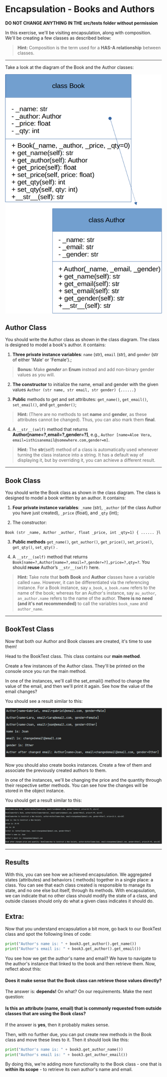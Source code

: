 # Encapsulation - Books and Authors


**DO NOT CHANGE ANYTHING IN THE src/tests folder without permission**

In this exercise, we'll be visiting encapsulation, along with composition. We'll be creating a few
classes as described below:

> **Hint:** Composition is the term used for a **HAS-A relationship** between classes.
---

Take a look at the diagram of the Book and the Author classes:

![img.png](img.png)

## Author Class

You should write the Author class as shown in the class diagram. The class is designed to model a
book's author. it contains:

1. **Three private instance variables**: `name` (str), `email` (str), and `gender` (str of
   either 'Male' or 'Female').;

> **Bonus:** Make _**gender**_ an **Enum** instead and add non-binary gender values as you will.

2. **The constructor** to initialize the name, email and gender with the given
   values `Author (str name, str email, str gender) {......}`

3. **Public** methods to get and set attributes: `get_name()`, `get_email()`, `set_email()`, and `get_gender()`;

> **Hint:** (There are no methods to set **name** and **gender**, as these attributes cannot be
> changed). Thus, you can also mark them **final**.

4. A `__str__(self)` method that returns **Author[name=?,email=?,gender=?]**, e.g., `Author
   [name=Aloe Vera, email=isthisanemail@somewhere.com,gender=m]`.

> **Hint:** The __str__(self) method of a class is automatically used whenever turning the class instance
> into a string. It has a default way of displaying it, but by overriding it, you can achieve a different
> result.
---

## Book Class


You should write the Book class as shown in the class diagram. The class is designed to model a book
written by an author. It contains:

1. **Four private instance variables**: `_name` (str), `_author` (of the class Author you have just
   created), `_price` (float), and `_qty` (int);

2. The constructor:

`Book (str _name, Author _author, float _price, int _qty=1) { ...... }`\

3. **Public methods** `get_name()`, `get_author()`, `get_price()`, `set_price()`, `get_qty()`, `set_qty()`
   .

4. A `__str__(self)` method that returns `Book[name=?,Author[name=?,email=?,gender=?],price=?,qty=?`. You
   should **reuse** Author’s `__str__(self)` here.

> **Hint:** Take note that **both** **Book** and **Author** classes have a variable called `name`. However, it
> can be differentiated via the referencing instance. For a Book instance, say `a_book`, `a_book.name`
> refers to the name of the book; whereas for an Author's instance, say `au_author`, `an_author.name`
> refers to the name of the author. **There is no need (and it's not recommended)** to call the
> variables `book_name` and `author_name`.

---

## BookTest Class

Now that both our Author and Book classes are created, it's time to use them!

Head to the BookTest class. This class contains our **main method**.

Create a few instances of the Author class. They'll be printed on the console once you run the main
method.

In one of the instances, we'll call the set_email() method to change the value of the email, and then
we'll print it again. See how the value of the email changes?

You should see a result similar to this:

![img_2.png](img_2.png)

Now you should also create books instances. Create a few of them and associate the previously
created authors to them.

In one of the instances, we'll be changing the price and the quantity through their respective
setter methods. You can see how the changes will be stored in the object instance.

You should get a result similar to this:

![img_3.png](img_3.png)

---

## Results

With this, you can see how we achieved encapsulation. We aggregated states (attributes) and behaviors (
methods) together in a single place: a class. You can see that each class created is responsible to
manage its state, and no one else but itself, through its methods. With encapsulation, we can indicate
that no other class should modify the state of a class, and outside classes should only do what a
given class indicates it should do.

## Extra:
Now that you understand encapsulation a bit more, go back to our BookTest class and spot the
following lines of code:

```py
print("Author's name is: " + book3.get_author().get_name())
print("Author's email is: " + book3.get_author().get_email())
```

You see how we get the author's name and email? We have to navigate to the author's instance
that linked to the book and then retrieve them. Now, reflect about this:

#### Does it make sense that the Book class can retrieve those values directly?

The answer is: **depends!** On what? On our requirements. Make the next question:

#### Is this an attribute (name, email) that is commonly requested from outside classes that are using the Book class?

If the answer is **yes**, then it probably makes sense.

Then, with no further due, you can put create new methods in the Book class and move
these lines to it. Then it should look like this:

```py
print("Author's name is: " + book3.get_author_name())
print("Author's email is: " + book3.get_author_email())
```

By doing this, we're adding more functionality to the Book class - one that is **within its
scope** - to retrieve its own author's name and email.
